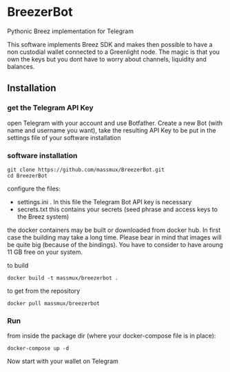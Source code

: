 # BreezerBot

Pythonic Breez implementation for Telegram

This software implements Breez SDK and makes then possible to have a non custodial wallet connected to a Greenlight node. The magic is that you own the keys but you dont have to worry about channels, liquidity and balances.

## Installation

### get the Telegram API Key

open Telegram with your account and use Botfather. Create a new Bot (with name and username you want), take the resulting API Key to be put in the settings file of your software installation

### software installation

```
git clone https://github.com/massmux/BreezerBot.git
cd BreezerBot
```

configure the files:

- settings.ini . In this file the Telegram Bot API key is necessary
- secrets.txt this contains your secrets (seed phrase and access keys to the Breez system)

the docker containers may be built or downloaded from docker hub. In first case the building may take a long time. Please bear in mind that images will be quite big (because of the bindings). You have to consider to have aroung 11 GB free on your system.

to build
```
docker build -t massmux/breezerbot .
```

to get from the repository

```
docker pull massmux/breezerbot
```

### Run

from inside the package dir (where your docker-compose file is in place):

```
docker-compose up -d
```

Now start with your wallet on Telegram
